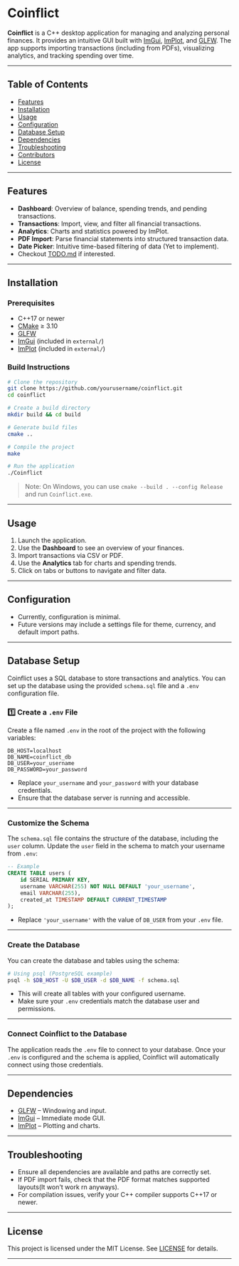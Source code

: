 

# Coinflict

**Coinflict** is a C++ desktop application for managing and analyzing personal finances. It provides an intuitive GUI built with [ImGui](https://github.com/ocornut/imgui), [ImPlot](https://github.com/epezent/implot), and [GLFW](https://www.glfw.org/). The app supports importing transactions (including from PDFs), visualizing analytics, and tracking spending over time.

---

## Table of Contents

* [Features](#features)
* [Installation](#installation)
* [Usage](#usage)
* [Configuration](#configuration)
* [Database Setup](#database-setup)
* [Dependencies](#dependencies)
* [Troubleshooting](#troubleshooting)
* [Contributors](#contributors)
* [License](#license)

---

## Features

* **Dashboard**: Overview of balance, spending trends, and pending transactions.
* **Transactions**: Import, view, and filter all financial transactions.
* **Analytics**: Charts and statistics powered by ImPlot.
* **PDF Import**: Parse financial statements into structured transaction data.
* **Date Picker**: Intuitive time-based filtering of data (Yet to implement).
* Checkout [TODO.md](app/TODO.md) if interested.

---

## Installation

### Prerequisites

* C++17 or newer
* [CMake](https://cmake.org/) ≥ 3.10
* [GLFW](https://www.glfw.org/)
* [ImGui](https://github.com/ocornut/imgui) (included in `external/`)
* [ImPlot](https://github.com/epezent/implot) (included in `external/`)

### Build Instructions

```bash
# Clone the repository
git clone https://github.com/yourusername/coinflict.git
cd coinflict

# Create a build directory
mkdir build && cd build

# Generate build files
cmake ..

# Compile the project
make

# Run the application
./Coinflict
```

> Note: On Windows, you can use `cmake --build . --config Release` and run `Coinflict.exe`.

---

## Usage

1. Launch the application.
2. Use the **Dashboard** to see an overview of your finances.
3. Import transactions via CSV or PDF.
4. Use the **Analytics** tab for charts and spending trends.
5. Click on tabs or buttons to navigate and filter data.

---

## Configuration

* Currently, configuration is minimal.
* Future versions may include a settings file for theme, currency, and default import paths.

---

## Database Setup

Coinflict uses a SQL database to store transactions and analytics. You can set up the database using the provided `schema.sql` file and a `.env` configuration file.

### 1️⃣ Create a `.env` File

Create a file named `.env` in the root of the project with the following variables:

```env
DB_HOST=localhost
DB_NAME=coinflict_db
DB_USER=your_username
DB_PASSWORD=your_password
```

* Replace `your_username` and `your_password` with your database credentials.
* Ensure that the database server is running and accessible.

---

### Customize the Schema

The `schema.sql` file contains the structure of the database, including the `user` column. Update the `user` field in the schema to match your username from `.env`:

```sql
-- Example
CREATE TABLE users (
    id SERIAL PRIMARY KEY,
    username VARCHAR(255) NOT NULL DEFAULT 'your_username',
    email VARCHAR(255),
    created_at TIMESTAMP DEFAULT CURRENT_TIMESTAMP
);
```

* Replace `'your_username'` with the value of `DB_USER` from your `.env` file.

---

### Create the Database

You can create the database and tables using the schema:

```bash
# Using psql (PostgreSQL example)
psql -h $DB_HOST -U $DB_USER -d $DB_NAME -f schema.sql
```

* This will create all tables with your configured username.
* Make sure your `.env` credentials match the database user and permissions.

---

### Connect Coinflict to the Database

The application reads the `.env` file to connect to your database. Once your `.env` is configured and the schema is applied, Coinflict will automatically connect using those credentials.

---

## Dependencies

* [GLFW](https://www.glfw.org/) – Windowing and input.
* [ImGui](https://github.com/ocornut/imgui) – Immediate mode GUI.
* [ImPlot](https://github.com/epezent/implot) – Plotting and charts.

---

## Troubleshooting

* Ensure all dependencies are available and paths are correctly set.
* If PDF import fails, check that the PDF format matches supported layouts(It won't work rn anyways).
* For compilation issues, verify your C++ compiler supports C++17 or newer.

---

## License

This project is licensed under the MIT License. See [LICENSE](LICENSE) for details.

---
